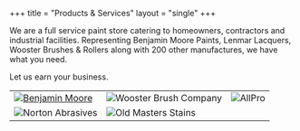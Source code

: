 +++
title = "Products & Services"
layout = "single"
+++

We are a full service paint store catering to homeowners, contractors and industrial facilities. Representing Benjamin Moore Paints, Lenmar Lacquers, Wooster Brushes & Rollers along with 200 other manufactures, we have what you need. 

Let us earn your business.

|  |  | |
|------|------|------|
|[![Benjamin Moore](/img/products/benjamin-moore.jpg)](https://www.benjaminmoore.com/) | ![Wooster Brush Company](/img/products/wooster.jpg)| ![AllPro](/img/products/allpro.png)|
| ![Norton Abrasives](/img/products/norton-abrasives.png)| ![Old Masters Stains](/img/products/old-masters.png)|